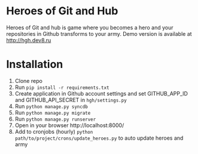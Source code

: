 Heroes of Git and Hub
===

Heroes of Git and hub is game where you becomes a hero and your repositories in Github transforms to your army. Demo version is available at http://hgh.dev8.ru


Installation
===
1. Clone repo
2. Run `pip install -r requirements.txt`
3. Create application in Github account settings and set GITHUB_APP_ID and GITHUB_API_SECRET in `hgh/settings.py`
4. Run `python manage.py syncdb`
5. Run `python manage.py migrate`
6. Run `python manage.py runserver`
7. Open in your browser http://localhost:8000/
8. Add to cronjobs (hourly) `python path/to/project/crons/update_heroes.py` to auto update heroes and army